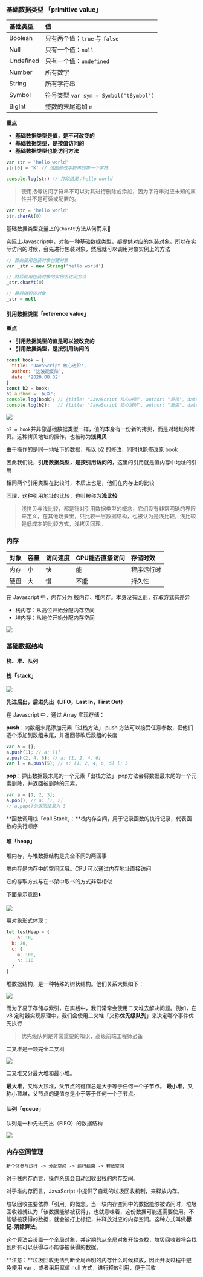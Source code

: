 ### 基础数据类型 「primitive value」

| 基础类型      | 值                                  |
|:--------- |:---------------------------------- |
| Boolean   | 只有两个值：`true` 与 `false`             |
| Null      | 只有一个值：`null`                       |
| Undefined | 只有一个值：`undefined`                  |
| Number    | 所有数字                               |
| String    | 所有字符串                              |
| Symbol    | 符号类型 `var sym = Symbol('tSymbol')` |
| BigInt    | 整数的末尾追加 n                          |

**重点**

- **基础数据类型是值，是不可改变的**
- **基础数据类型，是按值访问的**
- **基础数据类型也能访问方法**

```javascript
var str = 'hello world'
str[0] = 'K' // 试图修改字符串的第一个字符

console.log(str) // 打印结果：hello world
```

> 使用括号访问字符串不可以对其进行删除或添加，因为字符串对应未知的属性并不是可读或配置的。

```js
var str = 'hello world'
str.charAt(0)
```

基础数据类型变量上的`CharAt`方法从何而来🤔

实际上Javascript中，对每一种基础数据类型，都提供对应的包装对象。所以在实际访问的时候，会先进行包装对象，然后就可以调用对象实例上的方法

```js
// 首先使用包装对象创建对象
var _str = new String('hello world')

// 然后使用包装对象的实例去访问方法
_str.charAt(0)

// 最后销毁该对象
_str = null
```

#### 引用数据类型「reference value」

**重点**

- **引用数据类型的值是可以被改变的**
- **引用数据类型，是按引用访问的**

```js
const book = {
  title: 'JavaScript 核心进阶',
  author: '这波能反杀',
  date: '2020.08.02'
}
const b2 = book;
b2.author = '反杀';
console.log(book); // {title: "JavaScript 核心进阶", author: "反杀", date: "2020.08.02"}
console.log(b2);   // {title: "JavaScript 核心进阶", author: "反杀", date: "2020.08.02"}
```

![](https://images.xiaozhuanlan.com/photo/2020/57dc4944a62a178282158e28f5e1bd38.png)

`b2 = book`并非像基础数据类型一样，值的本身有一份新的拷贝，而是对地址的拷贝。这种拷贝地址的操作，也被称为**浅拷贝**

由于操作的是同一地址下的数据，所以 b2 的修改，同时也能修改原 book 

因此我们说，**引用数据类型，是按引用访问的**，这里的引用就是值内存中地址的引用

相同两个引用类型在比较时，本质上也是，他们在内存上的比较

同理，这种引用地址的比较，也叫被称为**浅比较**

> 浅拷贝与浅比较，都是针对引用数据类型的概念，它们没有非常明确的界限来定义，在其他场景里，只比较一层数据结构，也被认为是浅比较，浅比较是低成本的比较方式，浅拷贝同理。

### 内存

| 对象  | 容量  | 访问速度 | CPU能否直接访问 | 存储时效  |
|:--- |:--- |:---- |:--------- |:----- |
| 内存  | 小   | 快    | 能         | 程序运行时 |
| 硬盘  | 大   | 慢    | 不能        | 持久性   |

在 Javascript 中，内存分为 栈内存、堆内存。本身没有区别，存取方式有差异

- 栈内存：从高位开始分配内存空间
- 堆内存：从地位开始分配内存空间

![](https://images.xiaozhuanlan.com/photo/2020/40693a2c35caa0de813352e71544311b.png)

### 基础数据结构

**栈、堆、队列** 

#### 栈「stack」

![](https://images.xiaozhuanlan.com/photo/2020/450d9258c8c99bf9c9c1ba3c84428ad4.png)

**先进后出，后进先出（LIFO，Last In，First Out）**

在 Javascript 中，通过 Array 实现存储：

**push**：向数组末尾添加元素「进栈方法」
push 方法可以接受任意参数，把他们逐个添加到数组末尾，并返回修改后数组的长度

```javascript
var a = [];
a.push(1); // a: [1]
a.push(2, 4, 6); // a: [1, 2, 4, 6]
var l = a.push(5); // a: [1, 2, 4, 6, 5] l: 5
```

**pop**：弹出数据最末尾的一个元素「出栈方法」
pop方法会将数据最末尾的一个元素删除，并返回被删除的元素。

```javascript
var a = [1, 2, 3];
a.pop(); // a: [1, 2]
// a.pop()的返回结果为 3
```

**函数调用栈「call Stack」：**栈内存空间，用于记录函数的执行记录，代表函数的执行顺序

#### 堆「heap」

堆内存，与堆数据结构是完全不同的两回事

堆内存是内存中的空间区域。CPU 可以通过内存地址直接访问

它的存取方式与在书架中取书的方式非常相似

下面是示意图⬇️

![](https://images.xiaozhuanlan.com/photo/2020/6505ca50858c7876eb0e6aa1f6da1722.png)

用对象形式体现：

```js
let testHeap = {
    a: 10,
  b: 20,
  c: {
    m: 100,
    n: 110
  }
}
```

堆数据结构，是一种特殊的树状结构。他们关系大概如下：

![](https://images.xiaozhuanlan.com/photo/2020/b1ab9a0312b92974091aeba2c63c67d7.png)

而为了易于存储与索引，在实践中，我们常常会使用二叉堆去解决问题。例如，在 v8 定时器实现原理中，我们会使用二叉堆「又称**优先级队列**」来决定哪个事件优先执行

> 优先级队列是非常重要的知识，高级前端工程师必备

二叉堆是一颗完全二叉树

![](https://images.xiaozhuanlan.com/photo/2020/aa5abcb1114996c88a55c7dbb743e2d9.png)

二叉堆又分最大堆和最小堆。

**最大堆**，又称大顶堆，父节点的键值总是大于等于任何一个子节点。
**最小堆**，又称小顶堆，父节点的键值总是小于等于任何一个子节点。

#### 队列「queue」

队列是一种先进先出（FIFO）的数据结构

![](https://images.xiaozhuanlan.com/photo/2020/98a601e5b91c069e7f573823f275d8db.png)

### 内存空间管理

`新个体参与运行 -> 分配空间 -> 运行结束 -> 释放空间`

对于栈内存而言，操作系统会自动回收出栈的内存空间。

对于堆内存而言，JavaScript 中提供了自动的垃圾回收机制，来释放内存。

垃圾回收主要依靠「引用」的概念。当一块内存空间中的数据能够被访问时，垃圾回收器就认为「该数据能够被获得」，也就意味着，这份数据可能还需要使用。不能够被获得的数据，就会被打上标记，并释放对应的内存空间。这种方式叫做**标记-清除算法**。

这个算法会设置一个全局对象，并定期的从全局对象开始查找，垃圾回收器将会找到所有可以获得与不能够被获得的数据。

**注意：**垃圾回收无法判断全局声明的内存什么时候释放，因此开发过程中避免使用 var ，或者采用赋值 null 方式，进行释放引用，便于回收
